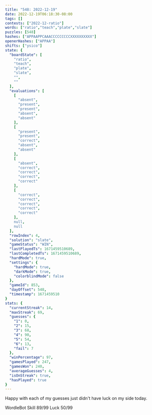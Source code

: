 ```yaml
---
title: "548: 2022-12-19"
date: 2022-12-19T06:18:30-08:00
tags: []
contests: ["2022-12-ratio"]
words: ["ratio","teach","plate","slate"]
puzzles: [548]
hashes: ["APPAAPPCAAACCCCCCCCCXXXXXXXXXX"]
openerHashes: ["APPAA"]
shifts: ["ysico"]
state: {
  "boardState": [
    "ratio",
    "teach",
    "plate",
    "slate",
    "",
    ""
  ],
  "evaluations": [
    [
      "absent",
      "present",
      "present",
      "absent",
      "absent"
    ],
    [
      "present",
      "present",
      "correct",
      "absent",
      "absent"
    ],
    [
      "absent",
      "correct",
      "correct",
      "correct",
      "correct"
    ],
    [
      "correct",
      "correct",
      "correct",
      "correct",
      "correct"
    ],
    null,
    null
  ],
  "rowIndex": 4,
  "solution": "slate",
  "gameStatus": "WIN",
  "lastPlayedTs": 1671459510689,
  "lastCompletedTs": 1671459510689,
  "hardMode": true,
  "settings": {
    "hardMode": true,
    "darkMode": true,
    "colorblindMode": false
  },
  "gameId": 853,
  "dayOffset": 548,
  "timestamp": 1671459510
}
stats: {
  "currentStreak": 14,
  "maxStreak": 69,
  "guesses": {
    "1": 0,
    "2": 15,
    "3": 68,
    "4": 90,
    "5": 54,
    "6": 13,
    "fail": 7
  },
  "winPercentage": 97,
  "gamesPlayed": 247,
  "gamesWon": 240,
  "averageGuesses": 4,
  "isOnStreak": true,
  "hasPlayed": true
}
---
```

<!-- more -->
Happy with each of my guesses just didn't have luck on my side today.

WordleBot
Skill 89/99
Luck 50/99
